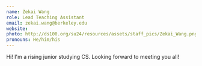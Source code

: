 ```yaml
---
name: Zekai Wang
role: Lead Teaching Assistant
email: zekai.wang@berkeley.edu
website: 
photo: http://ds100.org/su24/resources/assets/staff_pics/Zekai_Wang.png
pronouns: He/him/his
---
```

Hi! I'm a rising junior studying CS. Looking forward to meeting you all!
